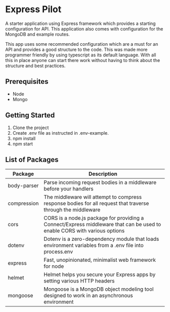 # Express Pilot
A starter application using Express framework which provides a starting configuration for API. This application also comes with configuration for the MongoDB and example routes.

This app uses some recommended configuration which are a must for an API and provides a good structure to the code. This was made more programmer friendly by using typescript as its default language. With all this in place anyone can start there work without having to think about the structure and best practices.

## Prerequisites
<ul>
  <li> Node </li>
  <li> Mongo </li>
</ul>

## Getting Started
<ol>
  <li>Clone the project</li>
  <li>Create .env file as instructed in .env-example.</li>
  <li>npm install</li>
  <li>npm start</li>
</ol>

## List of Packages
  
|Package | Description|
|--------|------------|
| body-parser | Parse incoming request bodies in a middleware before your handlers|
| compression | The middleware will attempt to compress response bodies for all request that traverse through the middleware | 
| cors | CORS is a node.js package for providing a Connect/Express middleware that can be used to enable CORS with various options |
| dotenv | Dotenv is a zero-dependency module that loads environment variables from a .env file into process.env |
| express | Fast, unopinionated, minimalist web framework for node |
| helmet | Helmet helps you secure your Express apps by setting various HTTP headers |
| mongoose | Mongoose is a MongoDB object modeling tool designed to work in an asynchronous environment |
